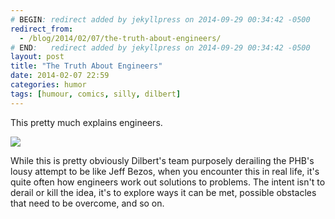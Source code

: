 ```yaml
---
# BEGIN: redirect added by jekyllpress on 2014-09-29 00:34:42 -0500
redirect_from:
  - /blog/2014/02/07/the-truth-about-engineers/
# END:   redirect added by jekyllpress on 2014-09-29 00:34:42 -0500
layout: post
title: "The Truth About Engineers"
date: 2014-02-07 22:59
categories: humor
tags: [humour, comics, silly, dilbert]
---
```

This pretty much explains engineers.

![](http://tt.imageshare.s3.amazonaws.com/funny/dilbert.stopbeingengineers.207823.strip.sunday.gif)

While this is pretty obviously Dilbert's team purposely derailing the PHB's lousy attempt to be like Jeff Bezos, when you encounter this in real life, it's quite often how engineers work out solutions to problems. The intent isn't to derail or kill the idea, it's to explore ways it can be met, possible obstacles that need to be overcome, and so on.
